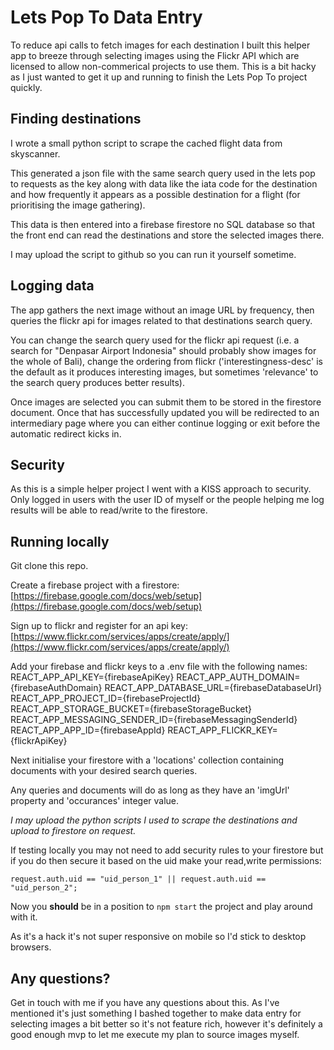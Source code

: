# Lets Pop To Data Entry

To reduce api calls to fetch images for each destination I built this helper app to breeze through selecting images using the Flickr API which are licensed to allow non-commerical projects to use them. This is a bit hacky as I just wanted to get it up and running to finish the Lets Pop To project quickly.

## Finding destinations

I wrote a small python script to scrape the cached flight data from skyscanner.

This generated a json file with the same search query used in the lets pop to requests as the key along with data like the iata code for the destination and how frequently it appears as a possible destination for a flight (for prioritising the image gathering).

This data is then entered into a firebase firestore no SQL database so that the front end can read the destinations and store the selected images there.

I may upload the script to github so you can run it yourself sometime.

## Logging data

The app gathers the next image without an image URL by frequency, then queries the flickr api for images related to that destinations search query.

You can change the search query used for the flickr api request (i.e. a search for "Denpasar Airport Indonesia" should probably show images for the whole of Bali), change the ordering from flickr ('interestingness-desc' is the default as it produces interesting images, but sometimes 'relevance' to the search query produces better results).

Once images are selected you can submit them to be stored in the firestore document. Once that has successfully updated you will be redirected to an intermediary page where you can either continue logging or exit before the automatic redirect kicks in.

## Security

As this is a simple helper project I went with a KISS approach to security. Only logged in users with the user ID of myself or the people helping me log results will be able to read/write to the firestore.

## Running locally

Git clone this repo.

Create a firebase project with a firestore:
[https://firebase.google.com/docs/web/setup](https://firebase.google.com/docs/web/setup)

Sign up to flickr and register for an api key:
[https://www.flickr.com/services/apps/create/apply/](https://www.flickr.com/services/apps/create/apply/)

Add your firebase and flickr keys to a .env file with the following names:
REACT_APP_API_KEY={firebaseApiKey}
REACT_APP_AUTH_DOMAIN={firebaseAuthDomain}
REACT_APP_DATABASE_URL={firebaseDatabaseUrl}
REACT_APP_PROJECT_ID={firebaseProjectId}
REACT_APP_STORAGE_BUCKET={firebaseStorageBucket}
REACT_APP_MESSAGING_SENDER_ID={firebaseMessagingSenderId}
REACT_APP_APP_ID={firebaseAppId}
REACT_APP_FLICKR_KEY={flickrApiKey}

Next initialise your firestore with a 'locations' collection containing documents with your desired search queries.

Any queries and documents will do as long as they have an 'imgUrl' property and 'occurances' integer value.

_I may upload the python scripts I used to scrape the destinations and upload to firestore on request._

If testing locally you may not need to add security rules to your firestore but if you do then secure it based on the uid make your read,write permissions:

`request.auth.uid == "uid_person_1" || request.auth.uid == "uid_person_2";`

Now you **should** be in a position to `npm start` the project and play around with it.

As it's a hack it's not super responsive on mobile so I'd stick to desktop browsers.

## Any questions?

Get in touch with me if you have any questions about this. As I've mentioned it's just something I bashed together to make data entry for selecting images a bit better so it's not feature rich, however it's definitely a good enough mvp to let me execute my plan to source images myself.
